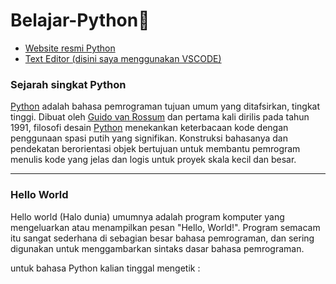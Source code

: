 # Belajar-Python🐍
 - <a href="https://www.python.org/">Website resmi Python</a>
 - <a href="https://visualstudio.microsoft.com/">Text Editor (disini saya menggunakan VSCODE)</a>
  <h3>Sejarah singkat Python</h3>
  <p><a href="#">Python</a> adalah bahasa pemrograman tujuan umum yang ditafsirkan, tingkat tinggi. Dibuat oleh <a href="#">Guido van Rossum</a> dan pertama kali dirilis pada tahun 1991, filosofi desain <a href="#">Python</a> menekankan keterbacaan kode dengan penggunaan spasi putih yang signifikan. Konstruksi bahasanya dan pendekatan berorientasi objek bertujuan untuk membantu pemrogram menulis kode yang jelas dan logis untuk proyek skala kecil dan besar.</p>
  <hr>
  <h3>Hello World</h3>
  <p>Hello world (Halo dunia) umumnya adalah program komputer yang mengeluarkan atau menampilkan pesan "Hello, World!". Program semacam itu sangat sederhana di sebagian besar bahasa pemrograman, dan sering digunakan untuk menggambarkan sintaks dasar bahasa pemrograman.</p>
  <p>untuk bahasa Python kalian tinggal mengetik :</p>

